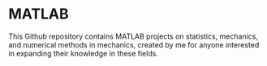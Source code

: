 # MATLAB
This Github repository contains MATLAB projects on statistics, mechanics, and numerical methods in mechanics, created by me for anyone interested in expanding their knowledge in these fields.
